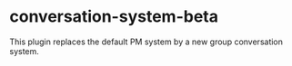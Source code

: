 # conversation-system-beta
This plugin replaces the default PM system by a new group conversation system. 
